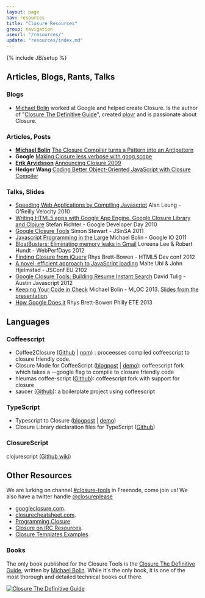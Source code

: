 ```yaml
---
layout: page
nav: resources
title: "Closure Resources"
group: navigation
useurl: "/resources/"
update: "resources/index.md"
---
```

{% include JB/setup %}

## Articles, Blogs, Rants, Talks

### Blogs

* [Michael Bolin](http://blog.bolinfest.com/) worked at Google and helped create Closure. Is the author of "[Closure The Definitive Guide][closure guide]", created [plovr](http://plovr.com/) and is passionate about Closure.

### Articles, Posts

* [**Michael Bolin**](http://blog.bolinfest.com/) [The Closure Compiler turns a Pattern into an Antipattern](http://blog.bolinfest.com/2009/11/closure-compiler-turns-pattern-into.html)
* **Google** [Making Closure less verbose with goog.scope](https://docs.google.com/document/pub?id=1ETFAuh2kaXMVL-vafUYhaWlhl6b5D9TOvboVg7Zl68Y)
* [**Erik Arvidsson**](http://erik.eae.net/) [Announcing Closure 2009](http://erik.eae.net/archives/2009/11/05/22.27.29/)
* **Hedger Wang** [Coding Better Object-Oriented JavaScript with Closure Compiler](http://calendar.perfplanet.com/2010/coding-better-object-oriented-javascript-with-closure-compiler/)

### Talks, Slides

* [Speeding Web Applications by Compiling Javascript](http://closuretools.blogspot.com/2010/07/closure-compiler-at-oreilly-velocity.html) Alan Leung - O'Reilly Velocity 2010
* [Writing HTML5 apps with Google App Engine, Google Closure Library and Clojure](http://www.slideshare.net/smartrevolution/writing-html5-apps-with-google-app-engine-google-closure-library-and-clojure) Stefan Richter - Google Developer Day 2010
* [Google Closure Tools](http://www.youtube.com/watch?v=7sNo2bi0PPE) Simon Stewart - JSinSA 2011
* [Javascript Programming in the Large](http://www.google.com/events/io/2011/sessions/javascript-programming-in-the-large-with-closure-tools.html) Michael Bolin - Google IO 2011
* [BloatBusters: Eliminating memory leaks in Gmail](https://docs.google.com/presentation/d/1wUVmf78gG-ra5aOxvTfYdiLkdGaR9OhXRnOlIcEmu2s/pub?start=false&loop=false&delayms=3000#slide=id.g1d65bdf6_0_0) Loreena Lee & Robert Hundt - WebPerfDays 2012
* [Finding Closure from jQuery](http://rhysbrettbowen.github.com/closure_from_jquery/) Rhys Brett-Bowen - HTML5 Dev conf 2012
* [A novel, efficient approach to JavaScript loading](https://www.youtube.com/watch?v=mGENRKrdoGY) Malte Ubl & John Hjelmstad - JSConf EU 2102
* [Google Closure Tools: Building Resume Instant Search](http://davidtulig.com/talks/google-closure-tools-resume-instant/slides/) David Tulig - Austin Javascript 2012
* [Keeping Your Code in Check][bolin MLOC 2013] Michael Bolin - MLOC 2013. [Slides from the presentation][bolin MLOC 2013 slides].
* [How Google Does it](http://rhysbrettbowen.github.com/how_google_does_it) Rhys Brett-Bowen Philly ETE 2013

## Languages

### Coffeescript

* Coffee2Closure ([Github](https://github.com/Steida/coffee2closure) | [npm](https://npmjs.org/package/coffee2closure)) : proceesses compiled coffeescript to closure friendly code.
* Closure Mode for CoffeeScript ([blogpost](http://bolinfest.com/coffee/features.html) | [demo](http://bolinfest.com/coffee/)): coffeescript fork which takes a --google flag to compile to closure friendly code
* hleumas coffee-script ([Github](https://github.com/hleumas/coffee-script/wiki)): coffeescript fork with support for closure
* saucer ([Github](https://github.com/jbenet/saucer)): a boilerplate project using coffeescript

### TypeScript

* Typescript to Closure ([blogpost](http://blog.bolinfest.com/2013/01/generating-google-closure-javascript.html) | [demo](http://bolinfest.com/typescript/))
* Closure Library declaration files for TypeScript ([Github](https://github.com/teppeis/closure-library.d.ts))

### ClosureScript

clojurescript ([Github wiki](https://github.com/clojure/clojurescript/wiki/Google-Closure))

## Other Resources

We are lurking on channel [#closure-tools](irc://irc.freenode.net##closure-tools) in Freenode, come join us!
We also have a twitter handle [@closureplease](http://twitter.com/closureplease)

* [googleclosure.com][google closure].
* [closurecheatsheet.com](http://closurecheatsheet.com).
* [Programming Closure][programmingclosure].
* [Closure on IRC Resources](http://oinksoft.com/closure-tools/irc/).
* [Closure Templates Examples](https://code.google.com/p/closure-templates/source/browse/trunk/examples/).

### Books

The only book published for the Closure Tools is the [Closure The Definitive Guide][closure guide], written by [Michael Bolin](http://blog.bolinfest.com/). While it's the only book, it is one of the most thorough and detailed technical books out there.

[![Closure The Definitive Guide](http://www.programmingclosure.com/cover_big.png)][closure guide]

[closure externs]: https://code.google.com/p/closure-compiler/source/browse/#git%2Fcontrib%2Fexterns "Closure contrib externs"
[externs extractor]: http://www.dotnetwise.com/Code/Externs/ "Closure Compiler Externs Extractor"
[closure compiler]: https://developers.google.com/closure/compiler/ "Google Closure Library Compiler"
[closure library]: https://developers.google.com/closure/library/ "Google Closure Library"
[Externs]: https://developers.google.com/closure/compiler/docs/api-tutorial3#externs "Closure Compiler externs file"
[externs page]: /externs/ "Externs collection"
[repo]: https://github.com/closureplease/closureplease.com "This repository"
[closure guide]: http://www.amazon.com/gp/product/1449381871?ie=UTF8&tag=bolinfestcom-20&link_code=as3&camp=211189&creative=373489&creativeASIN=1449381871 "Closure The Definitive Guide"
[programmingclosure]: http://www.programmingclosure.com/ "Resources for Closure Developers"
[google closure]: http://www.googleclosure.com/ "Guides, examples tips and trix"
[bolin MLOC 2013]: http://www.youtube.com/watch?v=PCL3dXQZ_Wk "Michael Bolin - MLOC 2013"
[bolin MLOC 2013 slides]: https://docs.google.com/presentation/d/1bO1OlVtMUHkXS7aApQsX1hbaQ6qCJ01lrjTv0nChIK0/edit "Michael Bolin - MLOC 2013 Slides"
